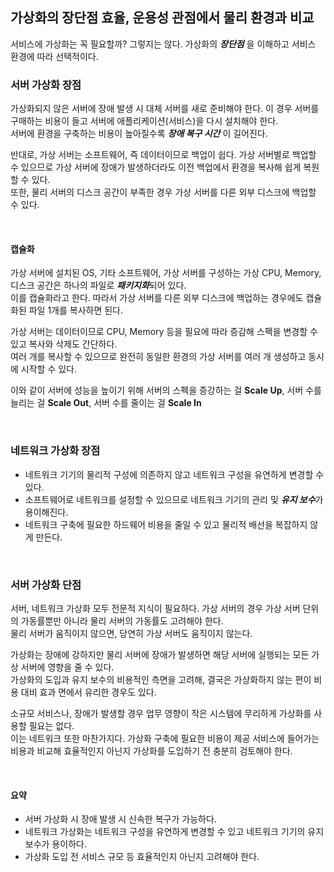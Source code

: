 ## 가상화의 장단점 효율, 운용성 관점에서 물리 환경과 비교
서비스에 가상화는 꼭 필요할까? 그렇지는 않다. 가상화의 **_장단점_** 을 이해하고 서비스 환경에 따라 선택적이다.  
  
### 서버 가상화 장점
가상화되지 않은 서버에 장애 발생 시 대체 서버를 새로 준비해야 한다. 이 경우 서버를 구매하는 비용이 들고 서버에 애플리케이션(서비스)을 다시 설치해야 한다.  
서버에 환경을 구축하는 비용이 높아질수록 **_장애 복구 시간_** 이 길어진다.  

반대로, 가상 서버는 소프트웨어, 즉 데이터이므로 백업이 쉽다. 가상 서버별로 백업할 수 있으므로 가상 서버에 장애가 발생하더라도 이전 백업에서 환경을 복사해 쉽게 복원할 수 있다.  
또한, 물리 서버의 디스크 공간이 부족한 경우 가상 서버를 다른 외부 디스크에 백업할 수 있다.  

<br>

#### 캡슐화
가상 서버에 설치된 OS, 기타 소프트웨어, 가상 서버를 구성하는 가상 CPU, Memory, 디스크 공간은 하나의 파일로 ***패키지화***되어 있다.  
이를 캡슐화라고 한다. 따라서 가상 서버를 다른 외부 디스크에 백업하는 경우에도 캡슐화된 파일 1개를 복사하면 된다.  

가상 서버는 데이터이므로 CPU, Memory 등을 필요에 따라 증감해 스펙을 변경할 수 있고 복사와 삭제도 간단하다.  
여러 개를 복사할 수 있으므로 완전히 동일한 환경의 가상 서버를 여러 개 생성하고 동시에 시작할 수 있다. 

이와 같이 서버에 성능을 높이기 위해 서버의 스펙을 증강하는 걸 **Scale Up**, 서버 수를 늘리는 걸 **Scale Out**, 서버 수를 줄이는 걸 **Scale In**  

<br>

### 네트워크 가상화 장점
- 네트워크 기기의 물리적 구성에 의존하지 않고 네트워크 구성을 유연하게 변경할 수 있다.  
- 소프트웨어로 네트워크를 설정할 수 있으므로 네트워크 기기의 관리 및 ***유지 보수***가 용이해진다.   
- 네트워크 구축에 필요한 하드웨어 비용을 줄일 수 있고 물리적 배선을 복잡하지 않게 만든다.  

<br>

### 서버 가상화 단점
서버, 네트워크 가상화 모두 전문적 지식이 필요하다. 가상 서버의 경우 가상 서버 단위의 가동률뿐만 아니라 물리 서버의 가동률도 고려해야 한다.  
물리 서버가 움직이지 않으면, 당연히 가상 서버도 움직이지 않는다.  

가상화는 장애에 강하지만 물리 서버에 장애가 발생하면 해당 서버에 실행되는 모든 가상 서버에 영향을 줄 수 있다.  
가상화의 도입과 유지 보수의 비용적인 측면을 고려해, 결국은 가상화하지 않는 편이 비용 대비 효과 면에서 유리한 경우도 있다.  

소규모 서비스나, 장애가 발생할 경우 업무 영향이 작은 시스템에 무리하게 가상화를 사용할 필요는 없다.  
이는 네트워크 또한 마찬가지다. 가상화 구축에 필요한 비용이 제공 서비스에 들어가는 비용과 비교해 효율적인지 아닌지 가상화를 도입하기 전 충분히 검토해야 한다.  

<br>

#### 요약
- 서버 가상화 시 장애 발생 시 신속한 복구가 가능하다.
- 네트워크 가상화는 네트워크 구성을 유연하게 변경할 수 있고 네트워크 기기의 유지 보수가 용이하다.
- 가상화 도입 전 서비스 규모 등 효율적인지 아닌지 고려해야 한다.


